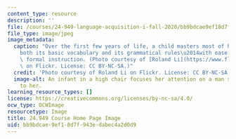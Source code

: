 ```yaml
---
content_type: resource
description: ''
file: /courses/24-949-language-acquisition-i-fall-2020/bb9bdcae9ef18d7f943edabec4a2d0d9_24-949f20.jpg
file_type: image/jpeg
image_metadata:
  caption: "Over the first few years of life, a child masters most of her native language\u2014\
    both its basic vocabulary and its grammatical rules\u2014with ease and without\
    \ formal instruction. (Photo courtesy of [Roland Li](https://www.flickr.com/photos/rolandli/5907909330)\
    \ on Flickr. License: CC BY-NC-SA.)"
  credit: 'Photo courtesy of Roland Li on Flickr. License: CC BY-NC-SA.'
  image-alt: An infant in a high chair focuses her attention on a man sitting next
    to her.
learning_resource_types: []
license: https://creativecommons.org/licenses/by-nc-sa/4.0/
ocw_type: OCWImage
resourcetype: Image
title: 24.949 Course Home Page Image
uid: bb9bdcae-9ef1-8d7f-943e-dabec4a2d0d9
---
```

